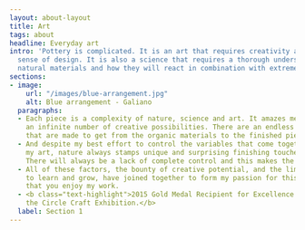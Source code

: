 ```yaml
---
layout: about-layout
title: Art
tags: about
headline: Everyday art
intro: 'Pottery is complicated. It is an art that requires creativity and a strong
  sense of design. It is also a science that requires a thorough understanding of
  natural materials and how they will react in combination with extreme heat. '
sections:
- image:
    url: "/images/blue-arrangement.jpg"
    alt: Blue arrangement - Galiano
  paragraphs:
  - Each piece is a complexity of nature, science and art. It amazes me. There are
    an infinite number of creative possibilities. There are an endless number of decisions
    that are made to get from the organic materials to the finished piece of art.
  - And despite my best effort to control the variables that come together to form
    my art, nature always stamps unique and surprising finishing touches on each piece.
    There will always be a lack of complete control and this makes the process mystical.
  - All of these factors, the bounty of creative potential, and the limitless opportunity
    to learn and grow, have joined together to form my passion for this art. I hope
    that you enjoy my work.
  - <b class="text-highlight">2015 Gold Medal Recipient for Excellence In Craft at
    the Circle Craft Exhibition.</b>
  label: Section 1
---
```

